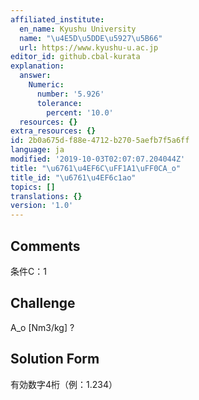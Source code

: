 ```yaml
---
affiliated_institute:
  en_name: Kyushu University
  name: "\u4E5D\u5DDE\u5927\u5B66"
  url: https://www.kyushu-u.ac.jp
editor_id: github.cbal-kurata
explanation:
  answer:
    Numeric:
      number: '5.926'
      tolerance:
        percent: '10.0'
  resources: {}
extra_resources: {}
id: 2b0a675d-f88e-4712-b270-5aefb7f5a6ff
language: ja
modified: '2019-10-03T02:07:07.204044Z'
title: "\u6761\u4EF6C\uFF1A1\uFF0CA_o"
title_id: "\u6761\u4EF6c1ao"
topics: []
translations: {}
version: '1.0'
---
```


## Comments
条件C：1

## Challenge
A_o [Nm3/kg] ?

## Solution Form
有効数字4桁（例：1.234）




